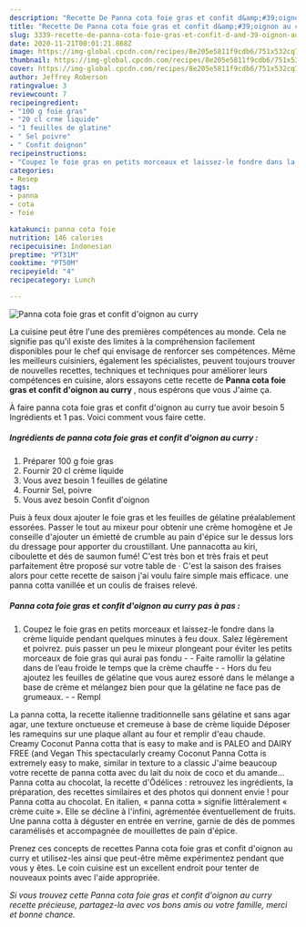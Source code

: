 ```yaml
---
description: "Recette De Panna cota foie gras et confit d&amp;#39;oignon au curry"
title: "Recette De Panna cota foie gras et confit d&amp;#39;oignon au curry"
slug: 3339-recette-de-panna-cota-foie-gras-et-confit-d-and-39-oignon-au-curry
date: 2020-11-21T00:01:21.868Z
image: https://img-global.cpcdn.com/recipes/8e205e5811f9cdb6/751x532cq70/panna-cota-foie-gras-et-confit-doignon-au-curry-photo-principale-de-la-recette.jpg
thumbnail: https://img-global.cpcdn.com/recipes/8e205e5811f9cdb6/751x532cq70/panna-cota-foie-gras-et-confit-doignon-au-curry-photo-principale-de-la-recette.jpg
cover: https://img-global.cpcdn.com/recipes/8e205e5811f9cdb6/751x532cq70/panna-cota-foie-gras-et-confit-doignon-au-curry-photo-principale-de-la-recette.jpg
author: Jeffrey Roberson
ratingvalue: 3
reviewcount: 7
recipeingredient:
- "100 g foie gras"
- "20 cl crme liquide"
- "1 feuilles de glatine"
- " Sel poivre"
- " Confit doignon"
recipeinstructions:
- "Coupez le foie gras en petits morceaux et laissez-le fondre dans la crème liquide pendant quelques minutes à feu doux. Salez légèrement et poivrez. puis passer un peu le mixeur plongeant pour éviter les petits morceaux de foie gras qui aurai pas fondu  Faite ramollir la gélatine dans de l’eau froide le temps que la crème chauffe  Hors du feu ajoutez les feuilles de gélatine que vous aurez essoré dans le mélange a base de crème et mélangez bien pour que la gélatine ne face pas de grumeaux.  Rempl"
categories:
- Resep
tags:
- panna
- cota
- foie

katakunci: panna cota foie 
nutrition: 146 calories
recipecuisine: Indonesian
preptime: "PT31M"
cooktime: "PT50M"
recipeyield: "4"
recipecategory: Lunch

---
```



![Panna cota foie gras et confit d&#39;oignon au curry](https://img-global.cpcdn.com/recipes/8e205e5811f9cdb6/751x532cq70/panna-cota-foie-gras-et-confit-doignon-au-curry-photo-principale-de-la-recette.jpg)

La cuisine peut être l'une des premières compétences au monde. Cela ne signifie pas qu'il existe des limites à la compréhension facilement disponibles pour le chef qui envisage de renforcer ses compétences. Même les meilleurs cuisiniers, également les spécialistes, peuvent toujours trouver de nouvelles recettes, techniques et techniques pour améliorer leurs compétences en cuisine, alors essayons cette recette de <strong> Panna cota foie gras et confit d&#39;oignon au curry </strong>, nous espérons que vous J'aime ça.

<!--inarticleads1-->

À faire panna cota foie gras et confit d&#39;oignon au curry tue avoir besoin 5 Ingrédients et 1 pas. Voici comment vous faire cette.

##### Ingrédients de panna cota foie gras et confit d&#39;oignon au curry :

1. Préparer 100 g foie gras
1. Fournir 20 cl crème liquide
1. Vous avez besoin 1 feuilles de gélatine
1. Fournir  Sel, poivre
1. Vous avez besoin  Confit d&#39;oignon


Puis à feux doux ajouter le foie gras et les feuilles de gélatine préalablement essorées. Passer le tout au mixeur pour obtenir une crème homogène et Je conseille d&#39;ajouter un émietté de crumble au pain d&#39;épice sur le dessus lors du dressage pour apporter du croustillant. Une pannacotta au kiri, ciboulette et dés de saumon fumé! C&#39;est très bon et très frais et peut parfaitement être proposé sur votre table de · C&#39;est la saison des fraises alors pour cette recette de saison j&#39;ai voulu faire simple mais efficace. une panna cotta vanillée et un coulis de fraises relevé. 

<!--inarticleads2-->

##### Panna cota foie gras et confit d&#39;oignon au curry pas à pas :

1. Coupez le foie gras en petits morceaux et laissez-le fondre dans la crème liquide pendant quelques minutes à feu doux. Salez légèrement et poivrez. puis passer un peu le mixeur plongeant pour éviter les petits morceaux de foie gras qui aurai pas fondu -  - Faite ramollir la gélatine dans de l’eau froide le temps que la crème chauffe -  - Hors du feu ajoutez les feuilles de gélatine que vous aurez essoré dans le mélange a base de crème et mélangez bien pour que la gélatine ne face pas de grumeaux. -  - Rempl


La panna cotta, la recette italienne traditionnelle sans gélatine et sans agar agar, une texture onctueuse et cremeuse à base de crème liquide Déposer les ramequins sur une plaque allant au four et remplir d&#39;eau chaude. Creamy Coconut Panna cotta that is easy to make and is PALEO and DAIRY FREE (and Vegan This spectacularly creamy Coconut Panna Cotta is extremely easy to make, similar in texture to a classic J&#39;aime beaucoup votre recette de panna cotta avec du lait du noix de coco et du amande… Panna cotta au chocolat, la recette d&#39;Ôdélices : retrouvez les ingrédients, la préparation, des recettes similaires et des photos qui donnent envie ! pour Panna cotta au chocolat. En italien, « panna cotta » signifie littéralement « crème cuite ». Elle se décline à l&#39;infini, agrémentée éventuellement de fruits. Une panna cotta à déguster en entrée en verrine, garnie de dés de pommes caramélisés et accompagnée de mouillettes de pain d&#39;épice. 

<!--inarticleads1-->

<p>
Prenez ces concepts de recettes Panna cota foie gras et confit d&#39;oignon au curry et utilisez-les ainsi que peut-être même expérimentez pendant que vous y êtes. Le coin cuisine est un excellent endroit pour tenter de nouveaux points avec l'aide appropriée.
</p>

<p>
<i>Si vous trouvez cette Panna cota foie gras et confit d&#39;oignon au curry recette précieuse, partagez-la avec vos bons amis ou votre famille, merci et bonne chance.</i>
</p>
